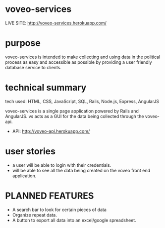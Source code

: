# voveo-services


LIVE SITE: http://voveo-services.herokuapp.com/

# purpose

voveo-services is intended to make collecting and using data in the political process as easy and accessible as possible by providing a user friendly database service to clients.

# technical summary

tech used: HTML, CSS, JavaScript, SQL, Rails, Node.js, Express, AngularJS

voveo-services is a single page application powered by Rails and AngularJS. vs acts as a GUI for the data being collected through the voveo-api.

- API: http://voveo-api.herokuapp.com/


# user stories

- a user will be able to login with their credentials.
- will be able to see all the data being created on the voveo front end application.

# PLANNED FEATURES

- A search bar to look for certain pieces of data
- Organize repeat data.
- A button to export all data into an excel/google spreadsheet.
